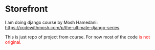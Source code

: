 # Storefront

<style>
r { color: Red }
o { color: Orange }
g { color: Green }
</style>

I am doing django course by Mosh Hamedani:
https://codewithmosh.com/p/the-ultimate-django-series

This is just repo of project from course.
For now most of the code <r> is not original<r/>.

